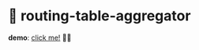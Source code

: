 # 🚀 routing-table-aggregator

**demo**: <a href="https://friendly-bubblegum-df6578.netlify.app/">click me!</a> 🚧🚧
